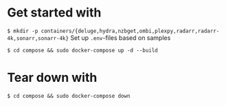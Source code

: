 # Get started with
`$ mkdir -p containers/{deluge,hydra,nzbget,ombi,plexpy,radarr,radarr-4k,sonarr,sonarr-4k}`
Set up `.env`-files based on samples


`$ cd compose && sudo docker-compose up -d --build`

# Tear down with
`$ cd compose && sudo docker-compose down`
